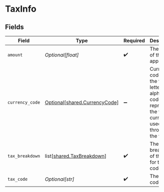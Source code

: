 # TaxInfo


## Fields

| Field                                                                                                                 | Type                                                                                                                  | Required                                                                                                              | Description                                                                                                           | Example                                                                                                               |
| --------------------------------------------------------------------------------------------------------------------- | --------------------------------------------------------------------------------------------------------------------- | --------------------------------------------------------------------------------------------------------------------- | --------------------------------------------------------------------------------------------------------------------- | --------------------------------------------------------------------------------------------------------------------- |
| `amount`                                                                                                              | *Optional[float]*                                                                                                     | :heavy_check_mark:                                                                                                    | The amount of the tax applied                                                                                         |                                                                                                                       |
| `currency_code`                                                                                                       | [Optional[shared.CurrencyCode]](undefined/models/shared/currencycode.md)                                              | :heavy_minus_sign:                                                                                                    | Currency codes are the three-letter alphabetic codes that represent the various currencies used throughout the world. |                                                                                                                       |
| `tax_breakdown`                                                                                                       | list[[shared.TaxBreakdown](undefined/models/shared/taxbreakdown.md)]                                                  | :heavy_check_mark:                                                                                                    | The breakdown of the tax for this tax code                                                                            |                                                                                                                       |
| `tax_code`                                                                                                            | *Optional[str]*                                                                                                       | :heavy_check_mark:                                                                                                    | The tax code                                                                                                          | XF                                                                                                                    |